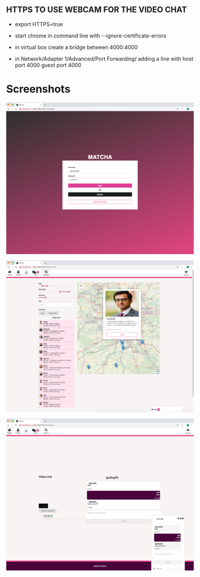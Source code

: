 ## HTTPS TO USE WEBCAM FOR THE VIDEO CHAT
* export HTTPS=true
* start chrome in command line with --ignore-certificate-errors

* in virtual box create a bridge between 4000:4000
* in Network/Adapter 1/Advanced/Port Forwarding/ adding a line with host port 4000 guest port 4000

# Screenshots

![Alt text](/pictures/1.png?raw=true "login")

![Alt text](/pictures/6.png?raw=true "search")

![Alt text](/pictures/8.png?raw=true "chat")

